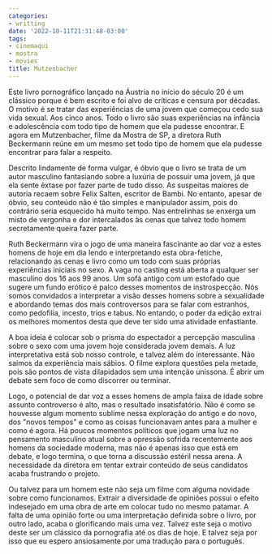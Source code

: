 ```yaml
---
categories:
- writting
date: '2022-10-11T21:31:48-03:00'
tags:
- cinemaqui
- mostra
- movies
title: Mutzenbacher
---
```


Este livro pornográfico lançado na Áustria no início do século 20 é um clássico porque é bem escrito e foi alvo de críticas e censura por décadas. O motivo é se tratar das experiências de uma jovem que começou cedo sua vida sexual. Aos cinco anos. Todo o livro são suas experiências na infância e adolescência com todo tipo de homem que ela pudesse encontrar. E agora em Mutzenbacher, filme da Mostra de SP, a diretora Ruth Beckermann reúne em um mesmo set todo tipo de homem que ela pudesse encontrar para falar a respeito.

Descrito lindamente de forma vulgar, é óbvio que o livro se trata de um autor masculino fantasiando sobre a luxúria de possuir uma jovem, já que ela sente êxtase por fazer parte de tudo disso. As suspeitas maiores de autoria recaem sobre Felix Salten, escritor de Bambi. No entanto, apesar de óbvio, seu conteúdo não é tão simples e manipulador assim, pois do contrário seria esquecido há muito tempo. Nas entrelinhas se enxerga um misto de vergonha e dor intercalados às cenas que talvez todo homem secretamente queira fazer parte.

Ruth Beckermann vira o jogo de uma maneira fascinante ao dar voz a estes homens de hoje em dia lendo e interpretando esta obra-fetiche, relacionando as cenas e livro como um todo com suas próprias experiências iniciais no sexo. A vaga no casting está aberta a qualquer ser masculino dos 16 aos 99 anos. Um sofá antigo com um estofado que sugere um fundo erótico é palco desses momentos de instrospecção. Nós somos convidados a interpretar a visão desses homens sobre a sexualidade e abordando temas dos mais controversos para se falar com estranhos, como pedofilia, incesto, trios e tabus. No entando, o poder da edição extrai os melhores momentos desta que deve ter sido uma atividade enfastiante.

A boa ideia é colocar sob o prisma do espectador a percepção masculina sobre o sexo com uma jovem hoje considerada jovem demais. A luz interpretativa está sob nosso controle, e talvez além do interessante. Não saímos da experiência mais sábios. O filme explora questões pela metade, pois são pontos de vista dilapidados sem uma intenção uníssona. É abrir um debate sem foco de como discorrer ou terminar.

Logo, o potencial de dar voz a esses homens de ampla faixa de idade sobre assunto controverso é alto, mas o resultado insatisfatório. Não é como se houvesse algum momento sublime nessa exploração do antigo e do novo, dos "novos tempos" e como as coisas funcionavam antes para a mulher e como é agora. Há poucos momentos políticos que jogam uma luz no pensamento masculino atual sobre a opressão sofrida recentemente aos homens da sociedade moderna, mas não é apenas isso que está em debate, e logo termina, o que torna a discussão estéril nessa arena. A necessidade da diretora em tentar extrair conteúdo de seus candidatos acaba frustrando o projeto.

Ou talvez para um homem este não seja um filme com alguma novidade sobre como funcionamos. Extrair a diversidade de opiniões possui o efeito indesejado em uma obra de arte em colocar tudo no mesmo patamar. A falta de uma opinião forte ou uma interpretação definida sobre o livro, por outro lado, acaba o glorificando mais uma vez. Talvez este seja o motivo deste ser um clássico da pornografia até os dias de hoje. E talvez seja por isso que eu espero ansiosamente por uma tradução para o português.